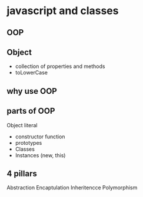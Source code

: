 # javascript and classes

## OOP

## Object
- collection of properties and methods
- toLowerCase

## why use OOP

## parts of OOP
Object literal

- constructor function
- prototypes
- Classes
- Instances (new, this)

## 4 pillars
Abstraction 
Encaptulation 
Inheritencce
Polymorphism

